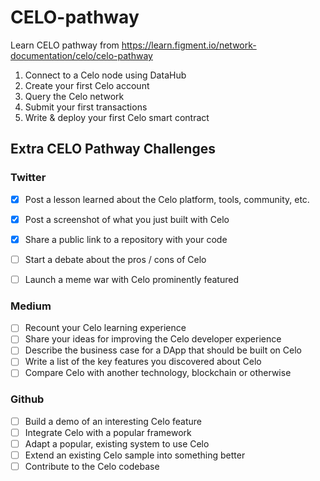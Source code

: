 
# CELO-pathway
Learn CELO pathway from https://learn.figment.io/network-documentation/celo/celo-pathway

1. Connect to a Celo node using DataHub
2. Create your first Celo account 
3. Query the Celo network
4. Submit your first transactions
5. Write & deploy your first Celo smart contract


## Extra CELO Pathway Challenges

### Twitter
* [x] Post a lesson learned about the Celo platform, tools, community, etc.
* [x] Post a screenshot of what you just built with Celo
* [x] Share a public link to a repository with your code
* [ ] Start a debate about the pros / cons of Celo
* [ ] Launch a meme war with Celo prominently featured


### Medium
* [ ] Recount your Celo learning experience
* [ ] Share your ideas for improving the Celo developer experience
* [ ] Describe the business case for a DApp that should be built on Celo
* [ ] Write a list of the key features you discovered about Celo
* [ ] Compare Celo with another technology, blockchain or otherwise

### Github
* [ ] Build a demo of an interesting Celo feature
* [ ] Integrate Celo with a popular framework
* [ ] Adapt a popular, existing system to use Celo
* [ ] Extend an existing Celo sample into something better 
* [ ] Contribute to the Celo codebase
